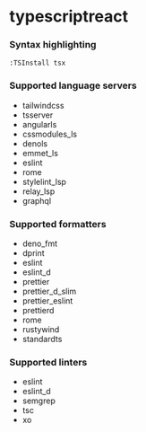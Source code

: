 # typescriptreact
<!--- THIS DOCUMENT IS AUTOMATICALLY GENERATED, DON'T EDIT IT -->

### Syntax highlighting

```vim
:TSInstall tsx
```

### Supported language servers

- tailwindcss
- tsserver
- angularls
- cssmodules_ls
- denols
- emmet_ls
- eslint
- rome
- stylelint_lsp
- relay_lsp
- graphql

### Supported formatters

- deno_fmt
- dprint
- eslint
- eslint_d
- prettier
- prettier_d_slim
- prettier_eslint
- prettierd
- rome
- rustywind
- standardts

### Supported linters

- eslint
- eslint_d
- semgrep
- tsc
- xo

